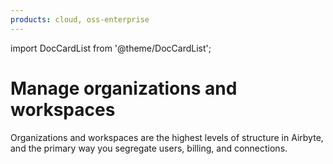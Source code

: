 ```yaml
---
products: cloud, oss-enterprise
---
```


import DocCardList from '@theme/DocCardList';

# Manage organizations and workspaces

Organizations and workspaces are the highest levels of structure in Airbyte, and the primary way you segregate users, billing, and connections.

<DocCardList />
